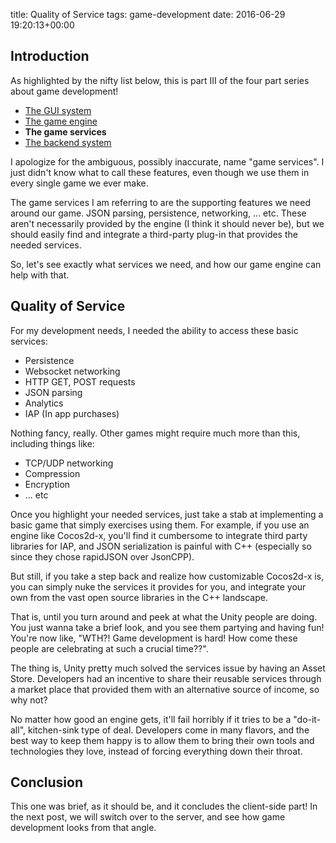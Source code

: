 title: Quality of Service
tags: game-development
date: 2016-06-29 19:20:13+00:00

## Introduction

As highlighted by the nifty list below, this is part III of the four part series about game development!

+ [The GUI system][gui-system-link]
+ [The game engine][game-engine-link]
+ **The game services**
+ [The backend system][backend-post]

I apologize for the ambiguous, possibly inaccurate, name "game services". I just didn't know what to call these features, even though we use them in every single game we ever make.

The game services I am referring to are the supporting features we need around our game. JSON parsing, persistence, networking, ... etc. These aren't necessarily provided by the engine (I think it should never be), but we should easily find and integrate a third-party plug-in that provides the needed services.

So, let's see exactly what services we need, and how our game engine can help with that.

## Quality of Service

For my development needs, I needed the ability to access these basic services:

+ Persistence
+ Websocket networking
+ HTTP GET, POST requests
+ JSON parsing
+ Analytics
+ IAP (In app purchases)

Nothing fancy, really. Other games might require much more than this, including things like:

+ TCP/UDP networking
+ Compression
+ Encryption
+ ... etc

Once you highlight your needed services, just take a stab at implementing a basic game that simply exercises using them. For example, if you use an engine like Cocos2d-x, you'll find it cumbersome to integrate third party libraries for IAP, and JSON serialization is painful with C++ (especially so since they chose rapidJSON over JsonCPP).

But still, if you take a step back and realize how customizable Cocos2d-x is, you can simply nuke the services it provides for you, and integrate your own from the vast open source libraries in the C++ landscape.

That is, until you turn around and peek at what the Unity people are doing. You just wanna take a brief look, and you see them partying and having fun! You're now like, "WTH?! Game development is hard! How come these people are celebrating at such a crucial time??".

The thing is, Unity pretty much solved the services issue by having an Asset Store. Developers had an incentive to share their reusable services through a market place that provided them with an alternative source of income, so why not?

No matter how good an engine gets, it'll fail horribly if it tries to be a "do-it-all", kitchen-sink type of deal. Developers come in many flavors, and the best way to keep them happy is to allow them to bring their own tools and technologies they love, instead of forcing everything down their throat.

## Conclusion

This one was brief, as it should be, and it concludes the client-side part! In the next post, we will switch over to the server, and see how game development looks from that angle.

[gui-system-link]: {filename}2016-06-26-whats-in-a-game.md
[game-engine-link]: {filename}2016-06-28-rev-up-your-engine.md
[backend-post]: {filename}2016-07-01-back-me-up!.md
